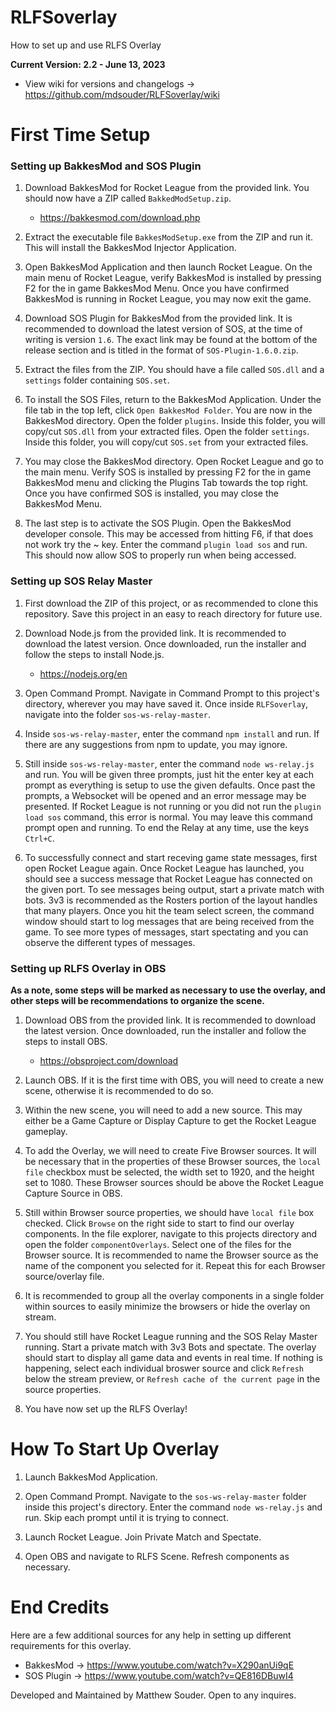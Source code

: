 # RLFSoverlay
How to set up and use RLFS Overlay

**Current Version: 2.2 - June 13, 2023**
* View wiki for versions and changelogs -> https://github.com/mdsouder/RLFSoverlay/wiki

# First Time Setup

### Setting up BakkesMod and SOS Plugin

1) Download BakkesMod for Rocket League from the provided link. You should now have a ZIP called ```BakkedModSetup.zip```.
    * https://bakkesmod.com/download.php

2) Extract the executable file ```BakkesModSetup.exe``` from the ZIP and run it. This will install the BakkesMod Injector Application. 

3) Open BakkesMod Application and then launch Rocket League. On the main menu of Rocket League, verify BakkesMod is installed by pressing F2 for the in game BakkesMod Menu. Once you have confirmed BakkesMod is running in Rocket League, you may now exit the game. 

4) Download SOS Plugin for BakkesMod from the provided link. It is recommended to download the latest version of SOS, at the time of writing is version ```1.6```. The exact link may be found at the bottom of the release section and is titled in the format of ```SOS-Plugin-1.6.0.zip```.

5) Extract the files from the ZIP. You should have a file called ```SOS.dll``` and a ```settings``` folder containing ```SOS.set```. 

6) To install the SOS Files, return to the BakkesMod Application. Under the file tab in the top left, click ```Open BakkesMod Folder```. You are now in the BakkesMod directory. Open the folder ```plugins```. Inside this folder, you will copy/cut ```SOS.dll``` from your extracted files. Open the folder ```settings```. Inside this folder, you will copy/cut ```SOS.set``` from your extracted files.

7) You may close the BakkesMod directory. Open Rocket League and go to the main menu. Verify SOS is installed by pressing F2 for the in game BakkesMod menu and clicking the Plugins Tab towards the top right. Once you have confirmed SOS is installed, you may close the BakkesMod Menu.

8) The last step is to activate the SOS Plugin. Open the BakkesMod developer console. This may be accessed from hitting F6, if that does not work try the ~ key. Enter the command ```plugin load sos``` and run. This should now allow SOS to properly run when being accessed.

### Setting up SOS Relay Master

1) First download the ZIP of this project, or as recommended to clone this repository. Save this project in an easy to reach directory for future use.

2) Download Node.js from the provided link. It is recommended to download the latest version. Once downloaded, run the installer and follow the steps to install Node.js.
    * https://nodejs.org/en
3) Open Command Prompt. Navigate in Command Prompt to this project's directory, wherever you may have saved it. Once inside `RLFSoverlay`, navigate into the folder `sos-ws-relay-master`.

4) Inside `sos-ws-relay-master`, enter the command `npm install` and run. If there are any suggestions from npm to update, you may ignore.

5) Still inside `sos-ws-relay-master`, enter the command `node ws-relay.js` and run. You will be given three prompts, just hit the enter key at each prompt as everything is setup to use the given defaults. Once past the prompts, a Websocket will be opened and an error message may be presented. If Rocket League is not running or you did not run the `plugin load sos` command, this error is normal. You may leave this command prompt open and running. To end the Relay at any time, use the keys ```Ctrl+C```.

6) To successfully connect and start receving game state messages, first open Rocket League again. Once Rocket League has launched, you should see a success message that Rocket League has connected on the given port. To see messages being output, start a private match with bots. 3v3 is recommended as the Rosters portion of the layout handles that many players. Once you hit the team select screen, the command window should start to log messages that are being received from the game. To see more types of messages, start spectating and you can observe the different types of messages.

### Setting up RLFS Overlay in OBS

**As a note, some steps will be marked as necessary to use the overlay, and other steps will be recommendations to organize the scene.**

1) Download OBS from the provided link. It is recommended to download the latest version. Once downloaded, run the installer and follow the steps to install OBS.
    * https://obsproject.com/download

2) Launch OBS. If it is the first time with OBS, you will need to create a new scene, otherwise it is recommended to do so.

3) Within the new scene, you will need to add a new source. This may either be a Game Capture or Display Capture to get the Rocket League gameplay.

4) To add the Overlay, we will need to create Five Browser sources. It will be necessary that in the properties of these Browser sources, the ```local file``` checkbox must be selected, the width set to 1920, and the height set to 1080. These Browser sources should be above the Rocket League Capture Source in OBS.

5) Still within Browser source properties, we should have ```local file``` box checked. Click ```Browse``` on the right side to start to find our overlay components. In the file explorer, navigate to this projects directory and open the folder ```componentOverlays```. Select one of the files for the Browser source. It is recommended to name the Browser source as the name of the component you selected for it. Repeat this for each Browser source/overlay file.

6) It is recommended to group all the overlay components in a single folder within sources to easily minimize the browsers or hide the overlay on stream.

7) You should still have Rocket League running and the SOS Relay Master running. Start a private match with 3v3 Bots and spectate. The overlay should start to display all game data and events in real time. If nothing is happening, select each individual broswer source and click ```Refresh``` below the stream preview, or ```Refresh cache of the current page``` in the source properties. 

8) You have now set up the RLFS Overlay!

# How To Start Up Overlay

1) Launch BakkesMod Application.

2) Open Command Prompt. Navigate to the ```sos-ws-relay-master``` folder inside this project's directory. Enter the command ```node ws-relay.js``` and run. Skip each prompt until it is trying to connect.

3) Launch Rocket League. Join Private Match and Spectate.

4) Open OBS and navigate to RLFS Scene. Refresh components as necessary.

# End Credits

Here are a few additional sources for any help in setting up different requirements for this overlay.
   * BakkesMod -> https://www.youtube.com/watch?v=X290anUi9qE
   * SOS Plugin -> https://www.youtube.com/watch?v=QE816DBuwI4

Developed and Maintained by Matthew Souder. Open to any inquires.
